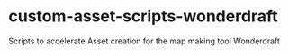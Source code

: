 # custom-asset-scripts-wonderdraft
Scripts to accelerate Asset creation for the map making tool Wonderdraft
